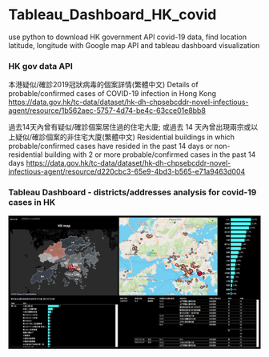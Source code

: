 # Tableau_Dashboard_HK_covid
use python to download HK government API covid-19 data, find location latitude, longitude with Google map API and tableau dashboard visualization

### HK gov data API
本港疑似/確診2019冠狀病毒的個案詳情(繁體中文)
Details of probable/confirmed cases of COVID-19 infection in Hong Kong
https://data.gov.hk/tc-data/dataset/hk-dh-chpsebcddr-novel-infectious-agent/resource/1b562aec-5757-4d74-be4c-63cce01e8bb8

過去14天內曾有疑似/確診個案居住過的住宅大廈; 或過去 14 天內曾出現兩宗或以上疑似/確診個案的非住宅大廈(繁體中文)
Residential buildings in which probable/confirmed cases have resided in the past 14 days or non-residential building with 2 or more probable/confirmed cases in the past 14 days
https://data.gov.hk/tc-data/dataset/hk-dh-chpsebcddr-novel-infectious-agent/resource/d220cbc3-65e9-4bd3-b565-e71a9463d004

### Tableau Dashboard - districts/addresses analysis for covid-19 cases in HK
![link not valid](https://raw.githubusercontent.com/v-w-dev/Tableau_Dashboard_HK_covid/main/Dashboard(details).png)  
